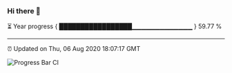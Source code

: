 ### Hi there 👋

⏳ Year progress { █████████████████▁▁▁▁▁▁▁▁▁▁▁▁▁ } 59.77 %

---

⏰ Updated on Thu, 06 Aug 2020 18:07:17 GMT

![Progress Bar CI](https://github.com/liununu/liununu/workflows/Progress%20Bar%20CI/badge.svg)

